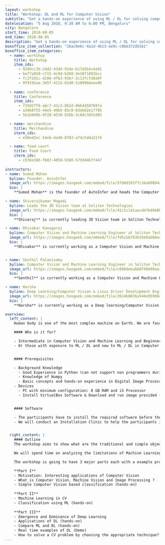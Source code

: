```yaml
---
layout: workshop
title: "Workshop: DL and ML for Computer Vision"
subtitle: "Get a hands-on experience of using ML / DL for solving computer vision problems"
datelocation: "5 Aug 2018, 9:30 AM to 6:00 PM, Bengaluru"
city: Bangalore
start_time: 2018-08-05
end_time: 2018-08-05
description: "Get a hands-on experience of using ML / DL for solving computer vision problems"
boxoffice_item_collection: "26ac0e6c-4a1d-4b13-ae9c-c8bb372dd1b1"
boxoffice_item_categories:
  - name: workshop
    title: Workshop
    item_ids:
      - 9249cc2b-24d2-43d4-914e-b17a5b4c4a91    
      - be77a858-cf15-4c9d-b268-3e2071891bcc 
      - fc3f2d1c-d106-4fb3-93b7-3c13fcfd8a9f
      - 9f9191ae-3d5f-4115-82d0-5109966eee06
  
  - name: conference
    title: Conference
    item_ids: 
      - 719d27f8-abc7-41c3-862d-0664d50769fa
      - a34b8f55-44e5-49b5-85c0-03eb62e17785
      - 5b1b9d9b-8f20-4530-826b-3c04c3d52d85

  - name: merchandise
    title: Merchandise
    iterm_ids:
      - e50ed2ec-54eb-4e48-8783-a74c5dda31f4

  - name: food-court
    title: Food Court
    iterm_ids:
      - cb36e286-fb03-4058-9380-579384b7f447
      
instructors:
- name: Sumod Mohan
  byline: Founder, AutoInfer
  image_url: https://images.hasgeek.com/embed/file/57b0d183f7c34a69894adaa376f9531f
  bio: |
    **Sumod Mohan** is the founder of AutoInfer and heads the Computer Vision and Machine Learning at Soliton Technologies. His experience spans Computer Vision, Machine Learning, 3D Vision, Deep Learning, NLP, Graph Algorithms, Probabilistic Graphical Models, Code Optimization and Parallelization and has worked in the Computer Vision and Machine Learning for past 10+ years. His broad research interest is in application of Graph Algorithms and Probabilistic Graphical Models in Computer Vision and holds an M.S degree from Clemson University, USA with specialization in Intelligent Systems and Robotics. Prior to this after dropping out of his Ph.D program, he worked for HighlightCam Inc, a startup in California where he led Computer Vision Algorithm Development.

- name: Shivarajkumar Magadi
  byline: Leads the 3D Vision team at Soliton Technologies
  image_url: https://images.hasgeek.com/embed/file/41c1c141aacd4764948bba808946a409
  bio: |
    **Shivaraj** is currently leading 3D Vision team in Soliton Technologies and his prior experience includes 3D pose estimation, 3D depth estimation, segmentation, pattern recognition and machine learning. The products developed include Monocular Augmented Reality Application, Classification of manufactured components, Pose Estimation for large nearly-rigid objects etc. He has more than 4+ years experience developing and deploying products in 3D Vision and Machine Vision.

- name: Dhivakar Kanagaraj
  byline: Computer Vision and Machine Learning Engineer at Soliton Technologies
  image_url: https://images.hasgeek.com/embed/file/fd5cbbf8363949abb0ec437609cf6252
  bio: |
    **Dhivakar** is currently working as a Computer Vision and Machine Learning Engineer at Soliton Technologies. He has been working for the past 2+ years on Object detection and Recognition problems  with Computer Vision and Deep Learning. He has also been a co-organizer and in-charge of the Bangalore Computer Vision Meetup (BCVM): a forum for discussing research papers on Computer Vision, Machine Learning and Deep Learning.


- name: Senthil Palanisamy
  byline: Computer Vision and Machine Learning Engineer in Soliton Technologies
  image_url: https://images.hasgeek.com/embed/file/c048debabb0746b09aa3083924b83c7c
  bio: |
    **Senthil** is currently working as a Computer Vision and Machine Learning Engineer in Soliton Technologies. His research interest lies in the intersection of Deep Learning and Graph Algorithms. He completed his bachelor's degree in Electronics and Communication Engineering in Coimbatore Institute of Technology.

- name: Harsha
  byline: Deep Learning/Computer Vision & Linux Driver Development Engineer in Soliton Technologies
  image_url: https://images.hasgeek.com/embed/file/2614b0036a544e95960c7e28d7bc03a7
  bio: |
    **Harsha** is currently working as a Deep learning/Computer Vision and Linux Driver Development Engineer at Soliton Technologies. He is particularly intrigued by how Deep learning/Machine Learning can impact grassroot level problems in India. He has worked on projects like Surveillance Quadcopter, Human Action Recognition from videos and wearable universal gesture controller.

overview:
  left_content: |
    Human body is one of the most complex machine on Earth. We are fascinated by how the Human Visual System works. How as a human, we see the world, store the visual information and learn from what we see and recognize patterns from previous experiences. The goal of the workshop is to help build an understanding of how to solve real world problems using Computer Vision with examples. We start from biological motivations for Computer Vision, developing intuitions to solve problems, converting the intuitions into the language of mathematics and finally developing code that represents the mathematics. With the help of Machine Learning and Deep learning, we are able to attain state-of-art performance in many Computer Vision Problems. The workshop is meant for those who wants to get a hands-on experience of using ML / DL for solving Computer Vision problems.

    #### Who is it for?

    - Intermediate in Computer Vision and Machine Learning and Beginner in Deep learning
    - Or those with exposure to ML / DL and new to ML / DL in Computer Vision


    #### Prerequisites

    - Background Knowledge
      - Good Experience in Python (can not support non programmers during session due to lack of time)
      - Knowledge of Numpy
      - Basic concepts and hands-on experience in Digital Image Processing
    - Devices
      - PC with minimum configuration: 8 GB RAM and i5 Processor
      - Install VirtualBox Software & Download and run image provided (will be shared shortly)


    #### Software

    - The participants have to install the required software before the session (link will be provided shortly).
    - We will conduct an Installation Clinic to help the participants install the software package one day before the session.


  right_content: |
    #### Outline
    The workshop aims to show what are the traditional and simple object detection mechanisms in Computer Vision and their limitations by examples. Then we show how Machine Learning came to the aid and solved the problems which the traditional CV techniques could not solve.

    We will spend time on analyzing the limitations of Machine Learning and how we can address some of these using the Deep Learning techniques. We will dive into the Black box (DL) and try to understand what each layer is doing and so that we can solve problems in an effective manner. We will finally talk about best practises in solving Computer Vision problems, which technique to use, which parameter to tweak, etc.,

    The workshop is going to have 3 major parts each with a example problems that we will experiment on, using Jupyter notebooks. At the end of the workshop, each participant should be able to build a network using Keras (Python library for Deep Learning), train and test the model. It is going to be a hands-on and with enough mathematics, especially suitable for the beginners to Deep Learning or practitioners who have not had a chance to build from basics.

    **Part I**
    - Motivation: Interesting applications of Computer Vision
    - What is Computer Vision, Machine Vision and Image Processing ?
    - Simple Computer Vision based classification (hands-on)
    
    **Part II**
    - Machine Learning in CV
    - Classification using ML (hands-on)
    
    **Part III**
    - Emergence and Dominance of Deep Learning
    - Applications of DL (hands-on)
    - Compare ML and DL (hands-on)
    - Real time examples of DL (Demo)
    - How to solve a CV problem by choosing the appropriate technique?
---
```

